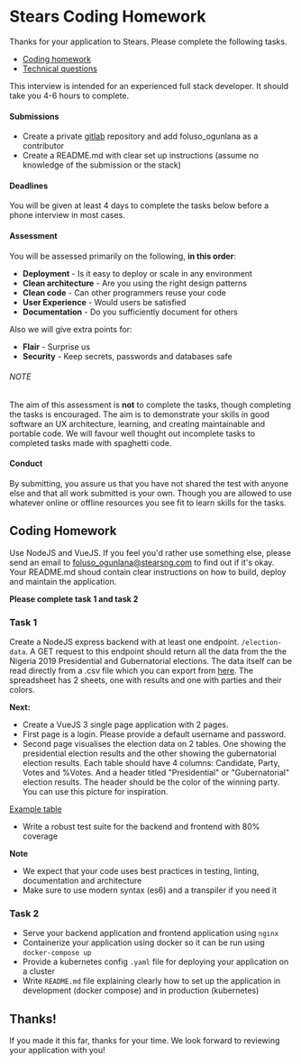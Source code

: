 Stears Coding Homework
======================

Thanks for your application to Stears.
Please complete the following tasks.

* [Coding homework](#coding-homework)
* [Technical questions](#technical-questions)

This interview is intended for an experienced full stack developer. 
It should take you 4-6 hours to complete.

#### Submissions
- Create a private [gitlab](https://gitlab.com/) repository and add foluso_ogunlana as a contributor
- Create a README.md with clear set up instructions (assume no knowledge of the submission or the stack)

#### Deadlines
You will be given at least 4 days to complete the tasks below before a phone interview in most cases.

#### Assessment
You will be assessed primarily on the following, **in this order**:
* **Deployment** - Is it easy to deploy or scale in any environment
* **Clean architecture** - Are you using the right design patterns
* **Clean code** - Can other programmers reuse your code
* **User Experience** - Would users be satisfied
* **Documentation** - Do you sufficiently document for others

Also we will give extra points for:
* **Flair** - Surprise us
* **Security** - Keep secrets, passwords and databases safe

###### NOTE
The aim of this assessment is **not** to complete the tasks, though completing the tasks is encouraged. The aim is to demonstrate your skills in good software an UX architecture, learning, and creating maintainable and portable code. We will favour well thought out incomplete tasks to completed tasks made with spaghetti code.

#### Conduct
By submitting, you assure us that you have not shared the test with anyone else and that all work submitted is your own. Though you are allowed to use whatever online or offline resources you see fit to learn skills for the tasks.

## **Coding Homework**

Use NodeJS and VueJS. If you feel you'd rather use something else, please send an email to foluso_ogunlana@stearsng.com to find out if it's okay. Your README.md shoud contain clear instructions on how to build, deploy and maintain the application.

**Please complete task 1 and task 2**

### Task 1

Create a NodeJS express backend with at least one endpoint. `/election-data`. A GET request to this endpoint should return all the data from the the Nigeria 2019 Presidential and Gubernatorial elections. The data itself can be read directly from a .csv file which you can export from [here](https://docs.google.com/spreadsheets/d/1kPp3SY7kNOOURNoLQF0EHXBNlmvyPYcUk1eWmwUjTj4/edit?usp=sharing). The spreadsheet has 2 sheets, one with results and one with parties and their colors.

**Next:**

- Create a VueJS 3 single page application with 2 pages. 
- First page is a login. Please provide a default username and password.
- Second page visualises the election data on 2 tables. One showing the presidential election results and the other showing the gubernatorial election results. Each table should have 4 columns: Candidate, Party, Votes and %Votes. And a header titled "Presidential" or "Gubernatorial" election results. The header should be the color of the winning party. You can use this picture for inspiration.

[Example table](/../master/table.png?raw=true "Example Table")

- Write a robust test suite for the backend and frontend with 80% coverage

**Note**
- We expect that your code uses best practices in testing, linting, documentation and architecture
- Make sure to use modern syntax (es6) and a transpiler if you need it

### Task 2

- Serve your backend application and frontend application using `nginx`
- Containerize your application using docker so it can be run using `docker-compose up`
- Provide a kubernetes config `.yaml` file for deploying your application on a cluster
- Write `README.md` file explaining clearly how to set up the application in development (docker compose) and in production (kubernetes)

## Thanks!

If you made it this far, thanks for your time.
We look forward to reviewing your application with you!
